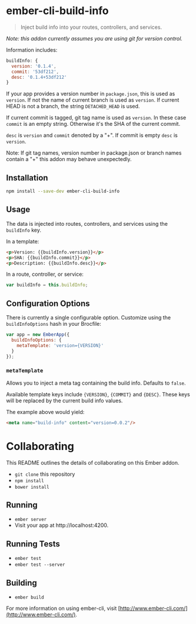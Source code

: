 # ember-cli-build-info

> Inject build info into your routes, controllers, and services.

*Note: this addon currently assumes you are using git for version control.*

Information includes:

```js
buildInfo: {
  version: '0.1.4',
  commit: '53df212',
  desc: '0.1.4+53df212'
}
```

If your app provides a version number in `package.json`, this is used as `version`.
If not the name of current branch is used as `version`.
If current HEAD is not a branch, the string `DETACHED_HEAD` is used.

If current commit is tagged, git tag name is used as `version`.
In these case `commit` is an empty string. Otherwise it's the SHA of the current commit. 

`desc` is `version` and `commit` denoted by a "+". If commit is empty `desc` is `version`.

Note: If git tag names, version number in package.json or branch names contain a "+"
this addon may behave unexpectedly.

## Installation

```bash
npm install --save-dev ember-cli-build-info
```

## Usage 
The data is injected into routes, controllers, and services using the `buildInfo` key.

In a template:
```html
<p>Version: {{buildInfo.version}}</p>
<p>SHA: {{buildInfo.commit}}</p>
<p>Description: {{buildInfo.desc}}</p>
```

In a route, controller, or service:
```js
var buildInfo = this.buildInfo;
```

## Configuration Options
There is currently a single configurable option. Customize using the `buildInfoOptions` hash in your Brocfile:

```js
var app = new EmberApp({
  buildInfoOptions: {
    metaTemplate: 'version={VERSION}'
  }
});
```

### `metaTemplate`
Allows you to inject a meta tag containing the build info. Defaults to `false`.

Available template keys include `{VERSION}`, `{COMMIT}` and `{DESC}`. These keys will be replaced by the current build info values.

The example above would yield:
```html
<meta name="build-info" content="version=0.0.2"/>
```


# Collaborating

This README outlines the details of collaborating on this Ember addon.

* `git clone` this repository
* `npm install`
* `bower install`

## Running

* `ember server`
* Visit your app at http://localhost:4200.

## Running Tests

* `ember test`
* `ember test --server`

## Building

* `ember build`

For more information on using ember-cli, visit [http://www.ember-cli.com/](http://www.ember-cli.com/).

